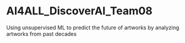 # AI4ALL_DiscoverAI_Team08
Using unsupervised ML to predict the future of artworks by analyzing artworks from past decades
